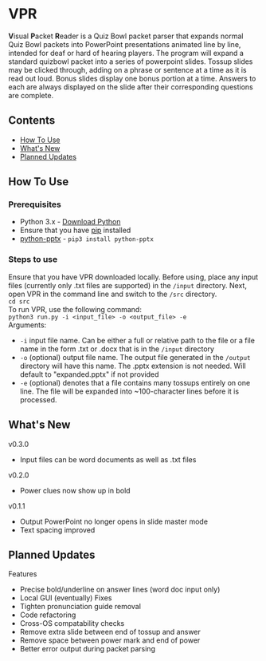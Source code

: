 # VPR
**V**isual **P**acket **R**eader is a Quiz Bowl packet parser that expands normal Quiz Bowl packets into PowerPoint presentations animated line by line, intended for deaf or hard of hearing players. The program will expand a standard quizbowl packet into a series of powerpoint slides. Tossup slides may be clicked through, adding on a phrase or sentence at a time as it is read out loud. Bonus slides display one bonus portion at a time. Answers to each are always displayed on the slide after their corresponding questions are complete.

## Contents
- [How To Use](#how-to-use)
- [What's New](#whats-new)
- [Planned Updates](#planned-updates)

## How To Use
### Prerequisites
- Python 3.x - [Download Python](https://www.python.org/downloads/)
- Ensure that you have [pip](https://pypi.org/project/pip/) installed
- [python-pptx](https://python-pptx.readthedocs.io/en/latest/index.html) - `pip3 install python-pptx`
### Steps to use
Ensure that you have VPR downloaded locally. Before using, place any input files (currently only .txt files are supported) in the `/input` directory. Next, open VPR in the command line and switch to the `/src` directory.
<br>
`cd src`
<br>
To run VPR, use the following command:
<br>
`python3 run.py -i <input_file> -o <output_file> -e`
<br>
Arguments:
- `-i` input file name. Can be either a full or relative path to the file or a file name in the form <name>.txt or <name>.docx that is in the `/input` directory
- `-o` (optional) output file name. The output file generated in the `/output` directory will have this name. The .pptx extension is not needed. Will default to "expanded.pptx" if not provided
- `-e` (optional) denotes that a file contains many tossups entirely on one line. The file will be expanded into ~100-character lines before it is processed.

## What's New
v0.3.0
- Input files can be word documents as well as .txt files

v0.2.0
- Power clues now show up in bold
  
v0.1.1
- Output PowerPoint no longer opens in slide master mode
- Text spacing improved
## Planned Updates
Features
- Precise bold/underline on answer lines (word doc input only)
- Local GUI (eventually)
Fixes
- Tighten pronunciation guide removal
- Code refactoring
- Cross-OS compatability checks
- Remove extra slide between end of tossup and answer
- Remove space between power mark and end of power
- Better error output during packet parsing
